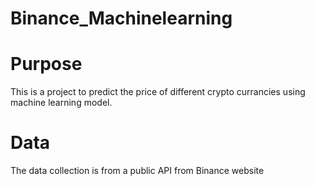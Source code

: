 # Binance_Machinelearning

# Purpose
This is a project to predict the price of different crypto currancies using machine learning model.

# Data 
The data collection is from a public API from Binance website
